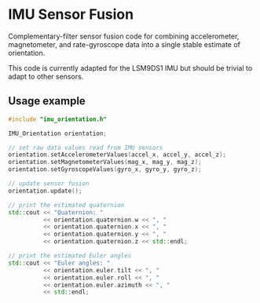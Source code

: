 # IMU Sensor Fusion

Complementary-filter sensor fusion code for combining accelerometer, magnetometer, and rate-gyroscope data into a single stable estimate of orientation.

This code is currently adapted for the LSM9DS1 IMU but should be trivial to adapt to other sensors.

## Usage example

~~~ C++
#include "imu_orientation.h"

IMU_Orientation orientation;

// set raw data values read from IMU sensors
orientation.setAccelerometerValues(accel_x, accel_y, accel_z);
orientation.setMagnetometerValues(mag_x, mag_y, mag_z);
orientation.setGyroscopeValues(gyro_x, gyro_y, gyro_z);

// update sensor fusion
orientation.update();

// print the estimated quaternion
std::cout << "Quaternion: "
          << orientation.quaternion.w << ", "
          << orientation.quaternion.x << ", "
          << orientation.quaternion.y << ", "
          << orientation.quaternion.z << std::endl;

// print the estimated Euler angles
std::cout << "Euler angles: "
          << orientation.euler.tilt << ", "
          << orientation.euler.roll << ", "
          << orientation.euler.azimuth << ", "
          << std::endl;

~~~
